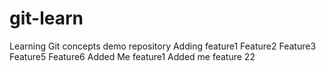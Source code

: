 # git-learn

Learning Git concepts demo repository
Adding feature1
Feature2
Feature3
Feature5
Feature6
Added Me feature1
Added me feature 22

